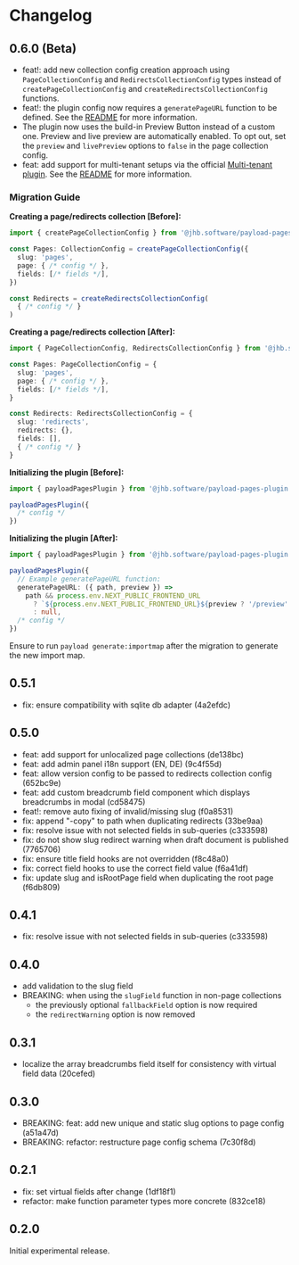 # Changelog

## 0.6.0 (Beta)

- feat!: add new collection config creation approach using `PageCollectionConfig` and `RedirectsCollectionConfig` types instead of `createPageCollectionConfig` and `createRedirectsCollectionConfig` functions.
- feat!: the plugin config now requires a `generatePageURL` function to be defined. See the [README](./README.md#setup) for more information.
- The plugin now uses the build-in Preview Button instead of a custom one. Preview and live preview are automatically enabled. To opt out, set the `preview` and `livePreview` options to `false` in the page collection config.
- feat: add support for multi-tenant setups via the official [Multi-tenant plugin](https://payloadcms.com/docs/plugins/multi-tenant). See the [README](./README.md#multi-tenant-support) for more information.


### Migration Guide

**Creating a page/redirects collection [Before]:**
```ts
import { createPageCollectionConfig } from '@jhb.software/payload-pages-plugin'

const Pages: CollectionConfig = createPageCollectionConfig({
  slug: 'pages',
  page: { /* config */ },
  fields: [/* fields */],
})

const Redirects = createRedirectsCollectionConfig(
  { /* config */ }
)
```

**Creating a page/redirects collection [After]:**
```ts
import { PageCollectionConfig, RedirectsCollectionConfig } from '@jhb.software/payload-pages-plugin'

const Pages: PageCollectionConfig = {
  slug: 'pages',
  page: { /* config */ },
  fields: [/* fields */],
}

const Redirects: RedirectsCollectionConfig = {
  slug: 'redirects',
  redirects: {},
  fields: [],
  { /* config */ }
}
```

**Initializing the plugin [Before]:**

```ts
import { payloadPagesPlugin } from '@jhb.software/payload-pages-plugin'

payloadPagesPlugin({
  /* config */
})
```

**Initializing the plugin [After]:**

```ts
import { payloadPagesPlugin } from '@jhb.software/payload-pages-plugin'

payloadPagesPlugin({
  // Example generatePageURL function:
  generatePageURL: ({ path, preview }) =>
    path && process.env.NEXT_PUBLIC_FRONTEND_URL
      ? `${process.env.NEXT_PUBLIC_FRONTEND_URL}${preview ? '/preview' : ''}${path}`
      : null,
  /* config */
})
```

Ensure to run `payload generate:importmap` after the migration to generate the new import map.

## 0.5.1

- fix: ensure compatibility with sqlite db adapter (4a2efdc)

## 0.5.0

- feat: add support for unlocalized page collections (de138bc)
- feat: add admin panel i18n support (EN, DE) (9c4f55d)
- feat: allow version config to be passed to redirects collection config (652bc9e)
- feat: add custom breadcrumb field component which displays breadcrumbs in modal (cd58475)
- feat!: remove auto fixing of invalid/missing slug (f0a8531)
- fix: append "-copy" to path when duplicating redirects (33be9aa)
- fix: resolve issue with not selected fields in sub-queries (c333598)
- fix: do not show slug redirect warning when draft document is published (7765706) 
- fix: ensure title field hooks are not overridden (f8c48a0)
- fix: correct field hooks to use the correct field value (f6a41df)
- fix: update slug and isRootPage field when duplicating the root page (f6db809)

## 0.4.1

- fix: resolve issue with not selected fields in sub-queries (c333598)

## 0.4.0

- add validation to the slug field
- BREAKING: when using the `slugField` function in non-page collections
    - the previously optional `fallbackField` option is now required
    - the `redirectWarning` option is now removed

## 0.3.1

- localize the array breadcrumbs field itself for consistency with virtual field data (20cefed)

## 0.3.0

- BREAKING: feat: add new unique and static slug options to page config (a51a47d)
- BREAKING: refactor: restructure page config schema (7c30f8d)

## 0.2.1

- fix: set virtual fields after change (1df18f1)
- refactor: make function parameter types more concrete (832ce18)

## 0.2.0

Initial experimental release.
